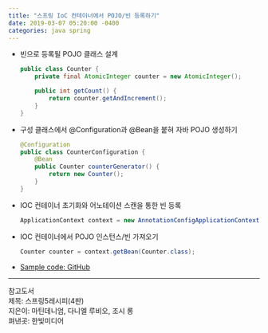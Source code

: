 ```yaml
---
title: "스프링 IoC 컨테이너에서 POJO/빈 등록하기"
date: 2019-03-07 05:20:00 -0400
categories: java spring
---
```

- 빈으로 등록될 POJO 클래스 설계
    ```java
    public class Counter {
        private final AtomicInteger counter = new AtomicInteger();

        public int getCount() {
            return counter.getAndIncrement();
        }
    }
    ```
- 구성 클래스에서 @Configuration과 @Bean을 붙혀 자바 POJO 생성하기
    ```java
    @Configuration
    public class CounterConfiguration {
        @Bean
        public Counter counterGenerator() {
            return new Counter();
        }
    }
    ```
- IOC 컨테이너 초기화와 어노테이션 스캔을 통한 빈 등록
    ```java
    ApplicationContext context = new AnnotationConfigApplicationContext(CounterConfiguration.class);
    ```
- IOC 컨테이너에서 POJO 인스턴스/빈 가져오기
    ```java
    Counter counter = context.getBean(Counter.class);
    ```
- [Sample code: GitHub](https://github.com/firewood3/spring-recipe/tree/master/simplebeans)

***
참고도서  
제목: 스프링5레시피(4판)  
지은이: 마틴데니엄, 다니엘 루비오, 조시 롱  
펴낸곳: 한빛미디어  
